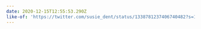 ```yaml
---
date: 2020-12-15T12:55:53.290Z
like-of: 'https://twitter.com/susie_dent/status/1338781237406740482?s=19'
---
```


